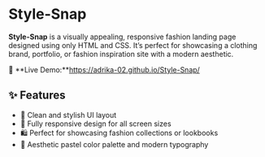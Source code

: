 # Style-Snap
**Style-Snap** is a visually appealing, responsive fashion landing page designed using only HTML and CSS. It’s perfect for showcasing a clothing brand, portfolio, or fashion inspiration site with a modern aesthetic.

🔗 **Live Demo:**https://adrika-02.github.io/Style-Snap/

## ✨ Features

- 🎨 Clean and stylish UI layout
- 🧷 Fully responsive design for all screen sizes
- 🛍️ Perfect for showcasing fashion collections or lookbooks
- 💅 Aesthetic pastel color palette and modern typography
